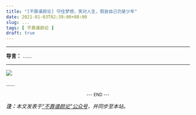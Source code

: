 ```yaml
---
title: "[不靠谱颜论] 守住梦想，笑对人生，假装自己仍是少年"
date: 2021-01-03T02:39:00+08:00
slug: ...
tags: [ 不靠谱颜论 ]
draft: true
---
```


---

**导言：** ……

---

<img src="images/2020-06-29/code.png" style="max-width:300px"/>

……

<center><small>--- END ---</small></center>

<i><b>注：</b>本文发表于[“不靠谱颜论”公众号](https://mp.weixin.qq.com/s/vpLGhnQDvdK3k7HCeUt1zw)，并同步至本站。</i>
